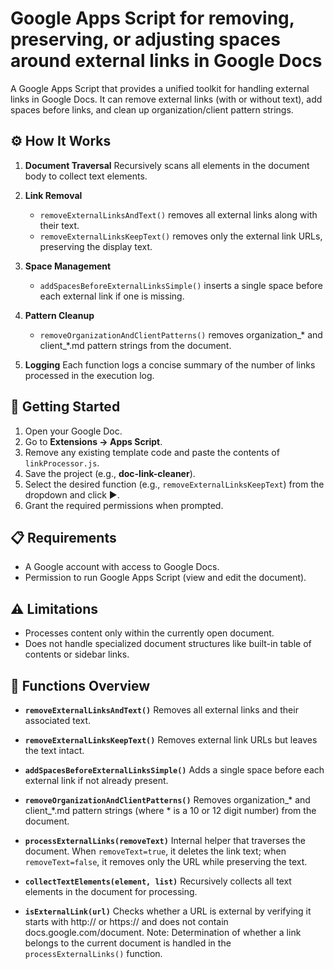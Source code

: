 # Google Apps Script for removing, preserving, or adjusting spaces around external links in Google Docs

A Google Apps Script that provides a unified toolkit for handling external links in Google Docs. It can remove external links (with or without text), add spaces before links, and clean up organization/client pattern strings.

## ⚙️ How It Works

1. **Document Traversal**
   Recursively scans all elements in the document body to collect text elements.

2. **Link Removal**
   - `removeExternalLinksAndText()` removes all external links along with their text.
   - `removeExternalLinksKeepText()` removes only the external link URLs, preserving the display text.

3. **Space Management**
   - `addSpacesBeforeExternalLinksSimple()` inserts a single space before each external link if one is missing.

4. **Pattern Cleanup**
   - `removeOrganizationAndClientPatterns()` removes organization_* and client_*.md pattern strings from the document.

5. **Logging**
   Each function logs a concise summary of the number of links processed in the execution log.

## 🚀 Getting Started

1. Open your Google Doc.
2. Go to **Extensions → Apps Script**.
3. Remove any existing template code and paste the contents of `linkProcessor.js`.
4. Save the project (e.g., **doc-link-cleaner**).
5. Select the desired function (e.g., `removeExternalLinksKeepText`) from the dropdown and click ▶️.
6. Grant the required permissions when prompted.

## 📋 Requirements

- A Google account with access to Google Docs.
- Permission to run Google Apps Script (view and edit the document).

## ⚠️ Limitations

- Processes content only within the currently open document.
- Does not handle specialized document structures like built-in table of contents or sidebar links.

## 🔧 Functions Overview

- **`removeExternalLinksAndText()`**
  Removes all external links and their associated text.

- **`removeExternalLinksKeepText()`**
  Removes external link URLs but leaves the text intact.

- **`addSpacesBeforeExternalLinksSimple()`**
  Adds a single space before each external link if not already present.

- **`removeOrganizationAndClientPatterns()`**
  Removes organization_* and client_*.md pattern strings (where * is a 10 or 12 digit number) from the document.

- **`processExternalLinks(removeText)`**
  Internal helper that traverses the document. When `removeText=true`, it deletes the link text; when `removeText=false`, it removes only the URL while preserving the text.

- **`collectTextElements(element, list)`**
  Recursively collects all text elements in the document for processing.

- **`isExternalLink(url)`**
  Checks whether a URL is external by verifying it starts with http:// or https:// and does not contain docs.google.com/document. Note: Determination of whether a link belongs to the current document is handled in the `processExternalLinks()` function.
